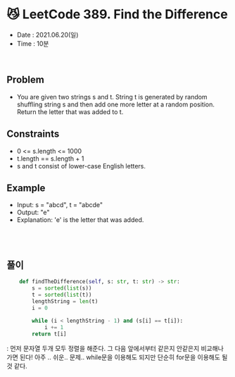 # 😼 LeetCode 389. Find the Difference
- Date : 2021.06.20(일)
- Time : 10분
<br>

## Problem

- You are given two strings s and t. String t is generated by random shuffling string s and then add one more letter at a random position. Return the letter that was added to t.

## Constraints
- 0 <= s.length <= 1000
- t.length == s.length + 1
- s and t consist of lower-case English letters.


## Example

- Input: s = "abcd", t = "abcde"
- Output: "e"
- Explanation: 'e' is the letter that was added.

<br><br>

## 풀이
```python
    def findTheDifference(self, s: str, t: str) -> str:
        s = sorted(list(s))
        t = sorted(list(t))
        lengthString = len(t)
        i = 0
        
        while (i < lengthString - 1) and (s[i] == t[i]):
            i += 1
        return t[i]
```
: 먼저 문자열 두개 모두 정렬을 해준다. 그 다음 앞에서부터 같은지 안같은지 비교해나가면 된다! 아주 .. 쉬운.. 문제.. while문을 이용해도 되지만 단순히 for문을 이용해도 될 것 같다.